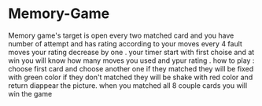 # Memory-Game
Memory game's target is open every two matched card and you have number of attempt and has rating according to your moves every 4 fault moves your rating decrease by one .
your timer start with first choise and at win you will know how many moves you used and ypur rating . 
how to play :
choose first card and choose another one 
if they matched they will be fixed with green color 
if they don't matched they will be shake with red color and return diappear the picture.
when you matched all 8 couple cards you will win the game 
